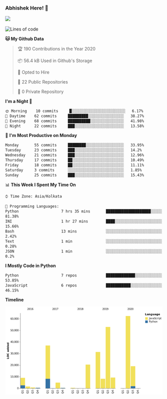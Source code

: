 ### Abhishek Here! 👋
![](https://komarev.com/ghpvc/?username=5parkp1ug&color=green)

<!--
**5parkp1ug/5parkp1ug** is a ✨ _special_ ✨ repository because its `README.md` (this file) appears on your GitHub profile.

Here are some ideas to get you started:

- 🔭 I’m currently working on ...
- 🌱 I’m currently learning ...
- 👯 I’m looking to collaborate on ...
- 🤔 I’m looking for help with ...
- 💬 Ask me about ...
- 📫 How to reach me: ...
- 😄 Pronouns: ...
- ⚡ Fun fact: ...
-->

<!--START_SECTION:waka-->
![Lines of code](https://img.shields.io/badge/From%20Hello%20World%20I%27ve%20Written-11.9%20million%20lines%20of%20code-blue)

**🐱 My Github Data** 

> 🏆 190 Contributions in the Year 2020
 > 
> 📦 56.4 kB Used in Github's Storage 
 > 
> 💼 Opted to Hire
 > 
> 📜 22 Public Repositories
 > 
> 🔑 0 Private Repository 
 > 
**I'm a Night 🦉** 

```text
🌞 Morning    10 commits     █░░░░░░░░░░░░░░░░░░░░░░░░   6.17% 
🌆 Daytime    62 commits     █████████░░░░░░░░░░░░░░░░   38.27% 
🌃 Evening    68 commits     ██████████░░░░░░░░░░░░░░░   41.98% 
🌙 Night      22 commits     ███░░░░░░░░░░░░░░░░░░░░░░   13.58%

```
📅 **I'm Most Productive on Monday** 

```text
Monday       55 commits     ████████░░░░░░░░░░░░░░░░░   33.95% 
Tuesday      23 commits     ███░░░░░░░░░░░░░░░░░░░░░░   14.2% 
Wednesday    21 commits     ███░░░░░░░░░░░░░░░░░░░░░░   12.96% 
Thursday     17 commits     ██░░░░░░░░░░░░░░░░░░░░░░░   10.49% 
Friday       18 commits     ██░░░░░░░░░░░░░░░░░░░░░░░   11.11% 
Saturday     3 commits      ░░░░░░░░░░░░░░░░░░░░░░░░░   1.85% 
Sunday       25 commits     ███░░░░░░░░░░░░░░░░░░░░░░   15.43%

```


📊 **This Week I Spent My Time On** 

```text
⌚︎ Time Zone: Asia/Kolkata

💬 Programming Languages: 
Python                   7 hrs 35 mins       ████████████████████░░░░░   81.38% 
INI                      1 hr 27 mins        ████░░░░░░░░░░░░░░░░░░░░░   15.66% 
Bash                     13 mins             ░░░░░░░░░░░░░░░░░░░░░░░░░   2.42% 
Text                     1 min               ░░░░░░░░░░░░░░░░░░░░░░░░░   0.28% 
JSON                     1 min               ░░░░░░░░░░░░░░░░░░░░░░░░░   0.2%

```

**I Mostly Code in Python** 

```text
Python                   7 repos             █████████████░░░░░░░░░░░░   53.85% 
JavaScript               6 repos             ███████████░░░░░░░░░░░░░░   46.15%

```


**Timeline**

![Chart not found](https://github.com/5parkp1ug/5parkp1ug/blob/master/charts/bar_graph.png) 


<!--END_SECTION:waka-->
